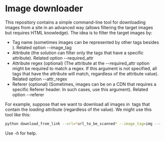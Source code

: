 # Image downloader

This repository contains a simple command-line tool for downloading images from a site in an advanced way (allows filtering the target images but requires HTML knowledge). 
The idea is to filter the target images by: 

* Tag name (sometimes images can be represented by other tags besides <img>). Related option --image_tag
* Attribute (the solution can filter only the tags that have a specific attribute). Related option --required_attr
* Attribute regex (optional) (The attribute at the --required_attr option might be required to match a regex. If this argument is not specified, all tags that have the attribute will match, regardless of the attribute value). Related option --attr_regex
* Referer (optional) (Sometimes, images can be on a CDN that requires a specific Referer header. In such cases, use this argument). Related option --referer

For example, suppose that we want to download all images in <img> tags that contain the *loading* attribute (regardless of the value). We might use this tool like this:

```sh
python download_from_link --url=*url_to_be_scanned* --image_tag=img --required_attr=loading --dest_folder=result
```

Use *-h* for help.